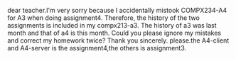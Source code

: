 dear teacher.I'm very sorry because I accidentally mistook COMPX234-A4 for A3 when doing assignment4. Therefore, the history of the two assignments is included in my compx213-a3. The history of a3 was last month and that of a4 is this month. Could you please ignore my mistakes and correct my homework twice? Thank you sincerely. please.the A4-client and A4-server is the assignment4,the others is assignment3.

